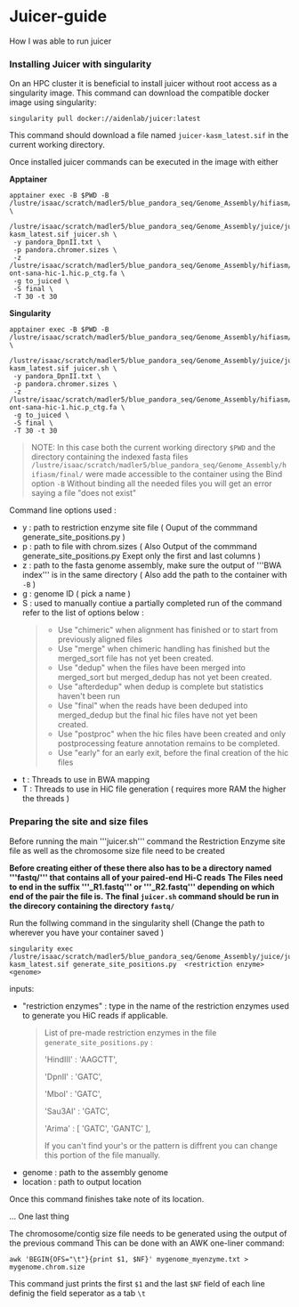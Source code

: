 # Juicer-guide
How I was able to run juicer 

### Installing Juicer with singularity
On an HPC cluster it is beneficial to install juicer without root access as a singularity image. 
This command can download the compatible docker image using singularity:
```
singularity pull docker://aidenlab/juicer:latest
```
This command should download a file named ```juicer-kasm_latest.sif``` in the current working directory.

Once installed juicer commands can be executed in the image with either

**Apptainer**
```
apptainer exec -B $PWD -B /lustre/isaac/scratch/madler5/blue_pandora_seq/Genome_Assembly/hifiasm/final/ \
 /lustre/isaac/scratch/madler5/blue_pandora_seq/Genome_Assembly/juice/juicer/Docker/juicer-kasm_latest.sif juicer.sh \
 -y pandora_DpnII.txt \
 -p pandora.chromer.sizes \
 -z /lustre/isaac/scratch/madler5/blue_pandora_seq/Genome_Assembly/hifiasm/final/pacbio-ont-sana-hic-1.hic.p_ctg.fa \
 -g to_juiced \
 -S final \
 -T 30 -t 30
```

**Singularity**

```
apptainer exec -B $PWD -B /lustre/isaac/scratch/madler5/blue_pandora_seq/Genome_Assembly/hifiasm/final/ \
 /lustre/isaac/scratch/madler5/blue_pandora_seq/Genome_Assembly/juice/juicer/Docker/juicer-kasm_latest.sif juicer.sh \
 -y pandora_DpnII.txt \
 -p pandora.chromer.sizes \
 -z /lustre/isaac/scratch/madler5/blue_pandora_seq/Genome_Assembly/hifiasm/final/pacbio-ont-sana-hic-1.hic.p_ctg.fa \
 -g to_juiced \
 -S final \
 -T 30 -t 30
```

> NOTE:
> In this case both the current working directory ```$PWD``` and the directory containing the indexed fasta files ```/lustre/isaac/scratch/madler5/blue_pandora_seq/Genome_Assembly/hifiasm/final/``` were made accessible to the container using the Bind option ```-B```
> Without binding all the needed files you will get an error saying a file "does not exist"

Command line options used :
- y : path to restriction enzyme site file ( Ouput of the commmand generate_site_positions.py )
- p : path to file with chrom.sizes ( Also Output of the commmand generate_site_positions.py Exept only the first and last columns )
- z : path to the fasta genome assembly, make sure the output of '''BWA index''' is in the same directory ( Also add the path to the container with ```-B``` )
- g : genome ID ( pick a name )
- S : used to manually contiue a partially completed run of the command refer to the list of options below  :
  > - Use "chimeric" when alignment has finished or to start from previously
  >   aligned files
  > - Use "merge" when chimeric handling has finished but the merged_sort file
  >   has not yet been created.
  > - Use "dedup" when the files have been merged into merged_sort but
  >   merged_dedup has not yet been created.
  > - Use "afterdedup" when dedup is complete but statistics haven't been run
  > - Use "final" when the reads have been deduped into merged_dedup but the
  >   final hic files have not yet been created.
  > - Use "postproc" when the hic files have been created and only
  >   postprocessing feature annotation remains to be completed.
  > - Use "early" for an early exit, before the final creation of the hic files
- t : Threads to use in BWA mapping
- T : Threads to use in HiC file generation ( requires more RAM the higher the threads )
  
### Preparing the site and size files

Before running the main '''juicer.sh''' command the Restriction Enzyme site file as well as the chromosome size file need to be created 

**Before creating either of these there also has to be a directory named '''fastq/''' that contains all of your paired-end Hi-C reads**
**The Files need to end in the suffix '''_R1.fastq''' or '''_R2.fastq''' depending on which end of the pair the file is.**
**The final ```juicer.sh``` command should be run in the direcory containing the directory ```fastq/```**

Run the follwing command in the singularity shell (Change the path to wherever you have your container saved )

```
singularity exec  /lustre/isaac/scratch/madler5/blue_pandora_seq/Genome_Assembly/juice/juicer/Docker/juicer-kasm_latest.sif generate_site_positions.py  <restriction enzyme> <genome>
```
inputs:
- "restriction enzymes" : type in the name of the restriction enzymes used to generate you HiC reads if applicable.
  > List of pre-made restriction enzymes  in the file ```generate_site_positions.py``` :
  >   
  >  'HindIII'     : 'AAGCTT',
  > 
  >  'DpnII'       : 'GATC',
  > 
  >  'MboI'        : 'GATC',
  > 
  >  'Sau3AI'      : 'GATC',
  > 
  >  'Arima'       : [ 'GATC', 'GANTC' ],
  >
  > If you can't find your's or the pattern is diffrent you can change this portion of the file manually.
- genome : path to the assembly genome
- location : path to output location

Once this command finishes take note of its location.

... One last thing

The chromosome/contig size file needs to be generated using the output of the previous command 
This can be done with an AWK one-liner command:
```
awk 'BEGIN{OFS="\t"}{print $1, $NF}' mygenome_myenzyme.txt > mygenome.chrom.size
```
This command just prints the first ```$1``` and the last ```$NF``` field of each line definig the field seperator as a tab ```\t```


  
  



